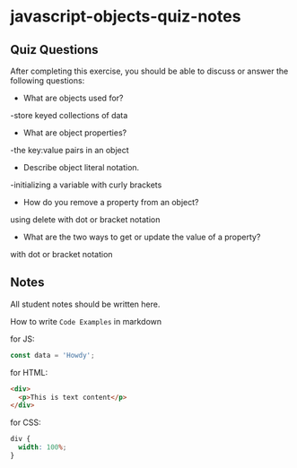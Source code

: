 # javascript-objects-quiz-notes

## Quiz Questions

After completing this exercise, you should be able to discuss or answer the following questions:

- What are objects used for?

-store keyed collections of data

- What are object properties?

-the key:value pairs in an object

- Describe object literal notation.

-initializing a variable with curly brackets

- How do you remove a property from an object?

using delete with dot or bracket notation

- What are the two ways to get or update the value of a property?

with dot or bracket notation

## Notes

All student notes should be written here.

How to write `Code Examples` in markdown

for JS:

```javascript
const data = 'Howdy';
```

for HTML:

```html
<div>
  <p>This is text content</p>
</div>
```

for CSS:

```css
div {
  width: 100%;
}
```
